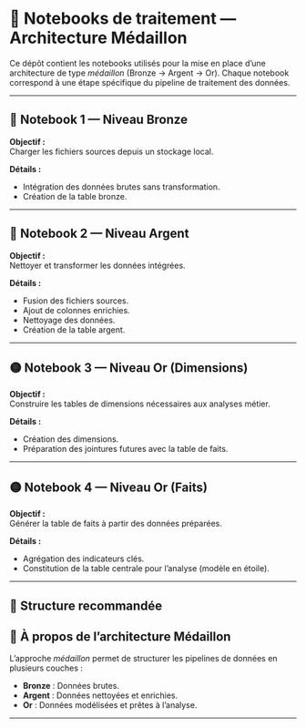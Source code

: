 # 📒 Notebooks de traitement — Architecture Médaillon

Ce dépôt contient les notebooks utilisés pour la mise en place d’une architecture de type *médaillon* (Bronze → Argent → Or). Chaque notebook correspond à une étape spécifique du pipeline de traitement des données.

---

## 🔹 Notebook 1 — Niveau Bronze

**Objectif :**  
Charger les fichiers sources depuis un stockage local.

**Détails :**  
- Intégration des données brutes sans transformation.
- Création de la table bronze.

---

## 🔸 Notebook 2 — Niveau Argent

**Objectif :**  
Nettoyer et transformer les données intégrées.

**Détails :**  
- Fusion des fichiers sources.
- Ajout de colonnes enrichies.
- Nettoyage des données.
- Création de la table argent.

---

## 🟡 Notebook 3 — Niveau Or (Dimensions)

**Objectif :**  
Construire les tables de dimensions nécessaires aux analyses métier.

**Détails :**  
- Création des dimensions.
- Préparation des jointures futures avec la table de faits.

---

## 🟡 Notebook 4 — Niveau Or (Faits)

**Objectif :**  
Générer la table de faits à partir des données préparées.

**Détails :**  
- Agrégation des indicateurs clés.
- Constitution de la table centrale pour l’analyse (modèle en étoile).

---

## 📁 Structure recommandée

## 🧱 À propos de l’architecture Médaillon

L’approche *médaillon* permet de structurer les pipelines de données en plusieurs couches :
- **Bronze** : Données brutes.
- **Argent** : Données nettoyées et enrichies.
- **Or** : Données modélisées et prêtes à l’analyse.

---
